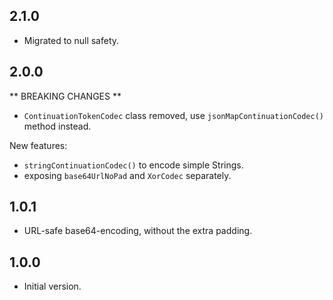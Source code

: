 ## 2.1.0

- Migrated to null safety.

## 2.0.0

** BREAKING CHANGES **

- `ContinuationTokenCodec` class removed, use `jsonMapContinuationCodec()`
  method instead.

New features:

- `stringContinuationCodec()` to encode simple Strings.
- exposing `base64UrlNoPad` and `XorCodec` separately.

## 1.0.1

- URL-safe base64-encoding, without the extra padding.

## 1.0.0

- Initial version.
